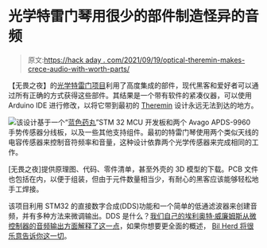 # 光学特雷门琴用很少的部件制造怪异的音频

> 原文:[https://hack aday . com/2021/09/19/optical-theremin-makes-crece-audio-with-worth-parts/](https://hackaday.com/2021/09/19/optical-theremin-makes-eerie-audio-with-few-parts/)

【无畏之夜】的[光学特雷门项目](https://www.fearlessnight.com/optical_theramin/index.html)利用了高度集成的部件，现代黑客和爱好者可以通过所有正确的方式获得这些部件。其结果是一个带有软件的紧凑仪器，可以使用 Arduino IDE 进行修改，以将它带到最初的 [Theremin](https://hackaday.com/2020/10/30/the-theremin-is-100-years-old-celebrating-the-spookiest-of-instruments/) 设计永远无法到达的地方。

![](../Images/c3ec0acc9ab2dd8c05d48fd5b117fc37.png)该设计基于一个“[蓝色药丸](https://stm32duinoforum.com/forum/wiki_subdomain/index_title_Blue_Pill.html)”STM 32 MCU 开发板和两个 Avago APDS-9960 手势传感器分线板，以及一些其他支持组件。最初的特雷门琴使用两个类似天线的电容传感器来控制音符频率和音量，这种设计依靠两个光学传感器来完成相同的工作。

[无畏之夜]提供原理图、代码、零件清单，甚至外壳的 3D 模型的下载。PCB 文件也包括在内，以便于组装，但由于元件数量相当少，有耐心的黑客应该能够轻松地手工焊接。

该项目利用 STM32 的直接数字合成(DDS)功能和一个简单的低通滤波器来创建音频，并有多种方法来微调输出。DDS 是什么？[我们自己的埃利奥特·威廉姆斯从微控制器的音频输出方面解释了这一点](https://hackaday.com/2016/02/12/embed-with-elliot-audio-playback-with-direct-digital-synthesis/)，如果你想要更全面的概述， [Bil Herd 将很乐意告诉你这一切](https://hackaday.com/2014/11/24/direct-digital-synthesis-dds-explained-by-bil-herd/)。